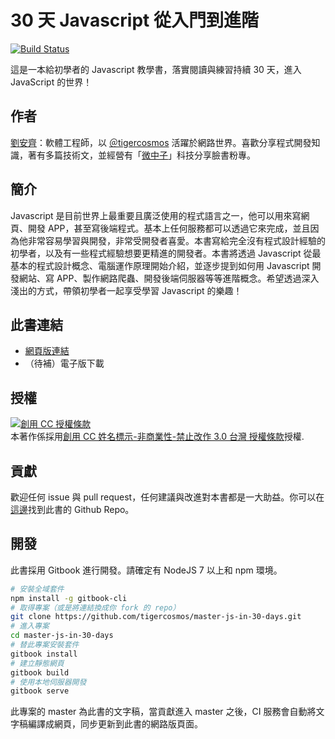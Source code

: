 # 30 天 Javascript 從入門到進階

[![Build Status](https://travis-ci.org/tigercosmos/master-js-in-30-days.svg?branch=master)](https://travis-ci.org/tigercosmos/master-js-in-30-days)

這是一本給初學者的 Javascript 教學書，落實閱讀與練習持續 30 天，進入 JavaScript 的世界！

## 作者

[劉安齊](http://tigercosmos.xyz/)：軟體工程師，以 [＠tigercosmos](https://github.com/tigercosmos) 活躍於網路世界。喜歡分享程式開發知識，著有多篇技術文，並經營有「[微中子](https://www.facebook.com/CodingNeutrino/)」科技分享臉書粉專。

## 簡介

Javascript 是目前世界上最重要且廣泛使用的程式語言之一，他可以用來寫網頁、開發 APP，甚至寫後端程式。基本上任何服務都可以透過它來完成，並且因為他非常容易學習與開發，非常受開發者喜愛。本書寫給完全沒有程式設計經驗的初學者，以及有一些程式經驗想要更精進的開發者。本書將透過 Javascript 從最基本的程式設計概念、電腦運作原理開始介紹，並逐步提到如何用 Javascript 開發網站、寫 APP、製作網路爬蟲、開發後端伺服器等等進階概念。希望透過深入淺出的方式，帶領初學者一起享受學習 Javascript 的樂趣！

## 此書連結

- [網頁版連結](https://tigercosmos.github.io/master-js-in-30-days/)
- （待補）電子版下載

## 授權

<a rel="license" href="http://creativecommons.org/licenses/by-nc-nd/3.0/tw/"><img alt="創用 CC 授權條款" style="border-width:0" src="https://i.creativecommons.org/l/by-nc-nd/3.0/tw/88x31.png" /></a><br />本著作係採用<a rel="license" href="http://creativecommons.org/licenses/by-nc-nd/3.0/tw/">創用 CC 姓名標示-非商業性-禁止改作 3.0 台灣 授權條款</a>授權.

## 貢獻

歡迎任何 issue 與 pull request，任何建議與改進對本書都是一大助益。你可以在[這邊](https://github.com/tigercosmos/master-js-in-30-days)找到此書的 Github Repo。

## 開發

此書採用 Gitbook 進行開發。請確定有 NodeJS 7 以上和 npm 環境。

```sh
# 安裝全域套件
npm install -g gitbook-cli
# 取得專案（或是將連結換成你 fork 的 repo）
git clone https://github.com/tigercosmos/master-js-in-30-days.git
# 進入專案
cd master-js-in-30-days
# 替此專案安裝套件
gitbook install
# 建立靜態網頁
gitbook build
# 使用本地伺服器開發
gitbook serve
```

此專案的 master 為此書的文字稿，當貢獻進入 master 之後，CI 服務會自動將文字稿編譯成網頁，同步更新到此書的網路版頁面。
